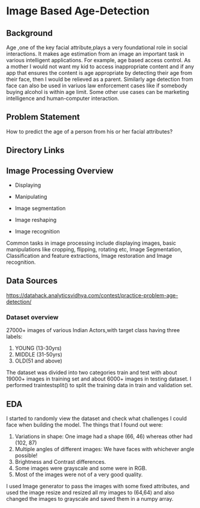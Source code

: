 # Image Based Age-Detection

## Background

Age ,one of the  key facial attribute,plays a very foundational role in social interactions. It makes age estimation from an image  an important task in various intelligent applications.
For example, age based access control. As a mother I would not want my kid to access inappropriate content and if any app that ensures the content is age appropriate by detecting their age from their face, then I would be relieved as a parent.
Similarly age detection from face can also be used in variuos law enforcement cases like if somebody buying alcohol is within age limit.
Some other use cases can be marketing intelligence and human-computer interaction.

## Problem Statement

How to predict the age of a person from his or her facial attributes?

## Directory Links


## Image Processing Overview

  * Displaying 

  * Manipulating 

  * Image segmentation

  * Image reshaping

  * Image recognition
 
 Common tasks in image processing include displaying images, basic manipulations like cropping, flipping, rotating etc, Image Segmentation, Classification and feature extractions, Image restoration and Image recognition. 


## Data Sources
 
 https://datahack.analyticsvidhya.com/contest/practice-problem-age-detection/
 
 ### Dataset overview
  27000+ images of various Indian Actors,with target class having three labels:
   1. YOUNG (13-30yrs)
   2. MIDDLE (31-50yrs)
   3. OLD(51 and above)
   
   The dataset was divided into two categories train and test with about 19000+ images in training set and about 6000+ images in testing dataset. I performed traintestsplit() to split the training data in train and validation set. 
   
## EDA
 I started to randomly view the dataset and check what challenges I could face when building the model. The things that I found out were:
 1. Variations in shape: One image had a shape (66, 46) whereas other had (102, 87)
 2. Multiple angles of different images: We have faces with whichever angle possible! 
 3. Brightness and Contrast differences.
 4. Some images were grayscale and some were in RGB.
 5. Most of the images were not of a very good quality.
 
 I used Image generator to pass the images with some fixed attributes, and used the image resize and resized all my images to (64,64) and also changed the images to grayscale and saved them in a numpy array.
    




